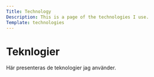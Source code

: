 ```yaml
---
Title: Technology
Description: This is a page of the technologies I use.
Template: technologies
---
```


Teknlogier
=========================

Här presenteras de teknologier jag använder.
